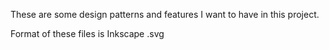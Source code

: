 These are some design patterns and features I want to have in this project.

Format of these files is Inkscape .svg
